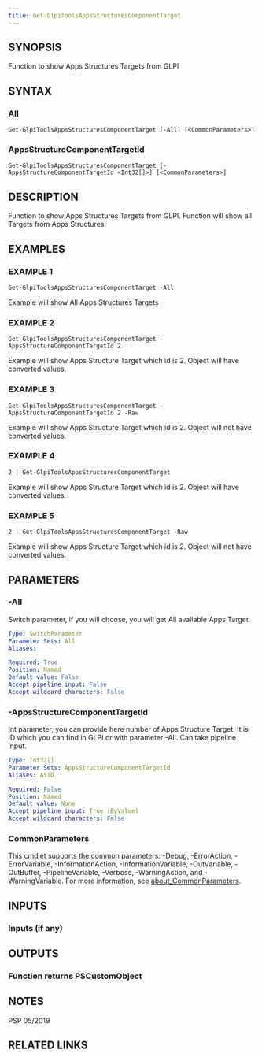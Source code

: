 ```yaml
---
title: Get-GlpiToolsAppsStructuresComponentTarget
---
```


## SYNOPSIS
Function to show Apps Structures Targets from GLPI

## SYNTAX

### All
```
Get-GlpiToolsAppsStructuresComponentTarget [-All] [<CommonParameters>]
```

### AppsStructureComponentTargetId
```
Get-GlpiToolsAppsStructuresComponentTarget [-AppsStructureComponentTargetId <Int32[]>] [<CommonParameters>]
```

## DESCRIPTION
Function to show Apps Structures Targets from GLPI.
Function will show all Targets from Apps Structures.

## EXAMPLES

### EXAMPLE 1
```
Get-GlpiToolsAppsStructuresComponentTarget -All
```

Example will show All Apps Structures Targets

### EXAMPLE 2
```
Get-GlpiToolsAppsStructuresComponentTarget -AppsStructureComponentTargetId 2
```

Example will show Apps Structure Target which id is 2.
Object will have converted values.

### EXAMPLE 3
```
Get-GlpiToolsAppsStructuresComponentTarget -AppsStructureComponentTargetId 2 -Raw
```

Example will show Apps Structure Target which id is 2.
Object will not have converted values.

### EXAMPLE 4
```
2 | Get-GlpiToolsAppsStructuresComponentTarget
```

Example will show Apps Structure Target which id is 2.
Object will have converted values.

### EXAMPLE 5
```
2 | Get-GlpiToolsAppsStructuresComponentTarget -Raw
```

Example will show Apps Structure Target which id is 2.
Object will not have converted values.

## PARAMETERS

### -All
Switch parameter, if you will choose, you will get All available Apps Target.

```yaml
Type: SwitchParameter
Parameter Sets: All
Aliases:

Required: True
Position: Named
Default value: False
Accept pipeline input: False
Accept wildcard characters: False
```

### -AppsStructureComponentTargetId
Int parameter, you can provide here number of Apps Structure Target.
It is ID which you can find in GLPI or with parameter -All.
Can take pipeline input.

```yaml
Type: Int32[]
Parameter Sets: AppsStructureComponentTargetId
Aliases: ASID

Required: False
Position: Named
Default value: None
Accept pipeline input: True (ByValue)
Accept wildcard characters: False
```

### CommonParameters
This cmdlet supports the common parameters: -Debug, -ErrorAction, -ErrorVariable, -InformationAction, -InformationVariable, -OutVariable, -OutBuffer, -PipelineVariable, -Verbose, -WarningAction, and -WarningVariable. For more information, see [about_CommonParameters](http://go.microsoft.com/fwlink/?LinkID=113216).

## INPUTS

### Inputs (if any)
## OUTPUTS

### Function returns PSCustomObject
## NOTES
PSP 05/2019

## RELATED LINKS
